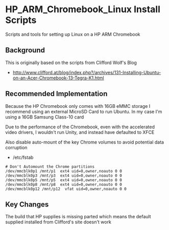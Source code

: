 # HP_ARM_Chromebook_Linux Install Scripts
Scripts and tools for setting up Linux on a HP ARM Chromebook

## Background
This is originally based on the scripts from Clifford Wolf's Blog
 * http://www.clifford.at/blog/index.php?/archives/131-Installing-Ubuntu-on-an-Acer-Chromebook-13-Tegra-K1.html

## Recommended Implementation
Because the HP Chromebook only comes with 16GB eMMC storage I recommend using an external
MicroSD Card to run Ubuntu. In my case I'm using a 16GB Samsung Class-10 card

Due to the performance of the Chromebook, even with the accelerated video drivers, I wouldn't run Unity,
and instead have defaulted to XFCE

Also disable auto-mount of the key Chrome volumes to avoid potential data corruption
 * /etc/fstab
```
# Don't Automount the Chrome partitions
/dev/mmcblk0p1 /mnt/p1  ext4 uid=0,owner,noauto 0 0
/dev/mmcblk0p3 /mnt/p3  ext4 uid=0,owner,noauto 0 0
/dev/mmcblk0p5 /mnt/p5  ext4 uid=0,owner,noauto 0 0
/dev/mmcblk0p8 /mnt/p8  ext4 uid=0,owner,noauto 0 0
/dev/mmcblk0p12 /mnt/p12  vfat uid=0,owner,noauto 0 0
```

## Key Changes
The build that HP supplies is missing parted which means the default supplied installed from Clifford's site doesn't work

